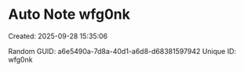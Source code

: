 ﻿# Auto Note wfg0nk
Created: 2025-09-28 15:35:06

Random GUID: a6e5490a-7d8a-40d1-a6d8-d68381597942
Unique ID: wfg0nk
